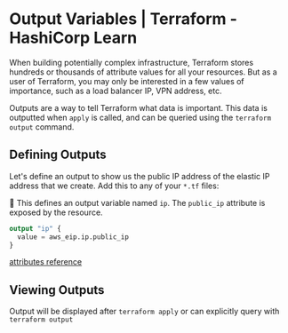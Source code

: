 # Output Variables | Terraform - HashiCorp Learn

When building potentially complex infrastructure, Terraform stores hundreds or
thousands of attribute values for all your resources. But as a user of
Terraform, you may only be interested in a few values of importance, such as a
load balancer IP, VPN address, etc.

Outputs are a way to tell Terraform what data is important. This data is
outputted when `apply` is called, and can be queried using the `terraform
output` command.

## Defining Outputs

Let's define an output to show us the public IP address of the elastic IP
address that we create. Add this to any of your `*.tf` files:

:ship: This defines an output variable named `ip`. The `public_ip` attribute is
exposed by the resource. 
```terraform
output "ip" {
  value = aws_eip.ip.public_ip
}
```
    
[attributes
reference](https://www.terraform.io/docs/providers/aws/r/eip.html#attributes-reference)

## Viewing Outputs

Output will be displayed after `terraform apply` or can explicitly query with `terraform output`
